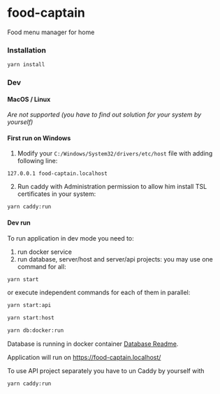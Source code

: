 # food-captain
Food menu manager for home

### Installation
```bash
yarn install
```

### Dev

#### MacOS / Linux
<i>Are not supported (you have to find out solution for your system by yourself)</i>

#### First run on Windows

1) Modify your `C:/Windows/System32/drivers/etc/host` file with adding following line:
```
127.0.0.1 food-captain.localhost
```

2) Run caddy with Administration permission to allow him install TSL certificates in your system:
```bash
yarn caddy:run 
```

#### Dev run

To run application in dev mode you need to:
1) run docker service
2) run database, server/host and server/api projects:
you may use one command for all:
```bash
yarn start 
```
or execute independent commands for each of them in parallel:
```bash
yarn start:api
```
```bash
yarn start:host
```
```bash
yarn db:docker:run
```
Database is running in docker container [Database Readme](./application/server/database/Readme.md).

Application will run on https://food-captain.localhost/

To use API project separately you have to un Caddy by yourself with
```bash
yarn caddy:run 
```
